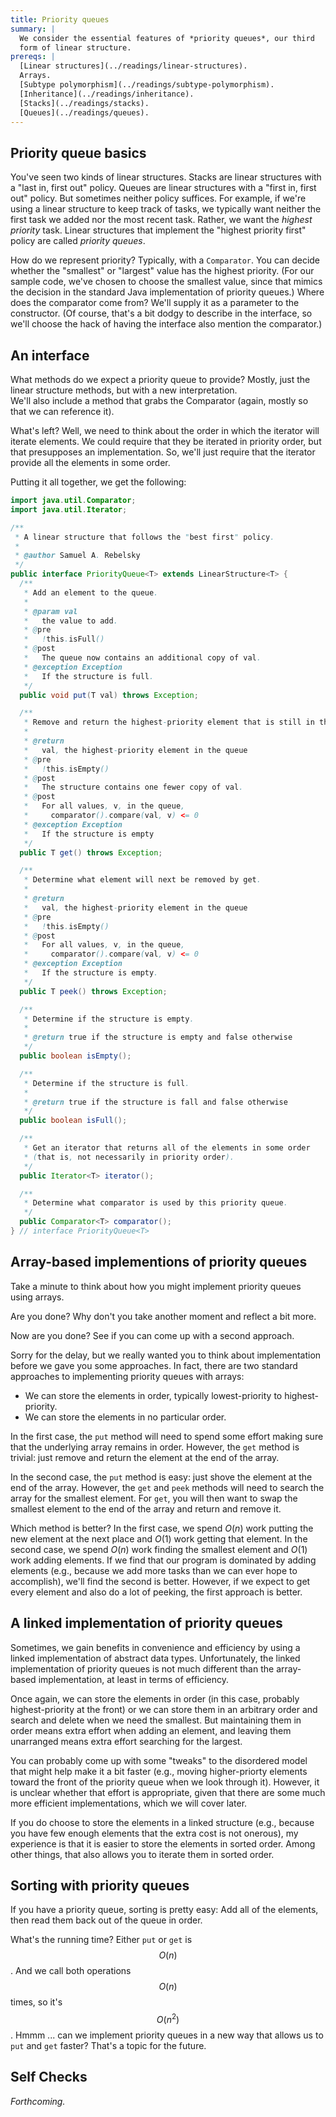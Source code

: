 ```yaml
---
title: Priority queues
summary: |
  We consider the essential features of *priority queues*, our third
  form of linear structure.
prereqs: |
  [Linear structures](../readings/linear-structures).
  Arrays.
  [Subtype polymorphism](../readings/subtype-polymorphism).
  [Inheritance](../readings/inheritance).
  [Stacks](../readings/stacks).
  [Queues](../readings/queues).
--- 
```

Priority queue basics
---------------------

You've seen two kinds of linear structures.  Stacks are linear
structures with a "last in, first out" policy.  Queues are linear
structures with a "first in, first out" policy.  But sometimes
neither policy suffices.  For example, if we're using a linear
structure to keep track of tasks, we typically want neither the
first task we added nor the most recent task.  Rather, we want the
*highest priority* task.  Linear structures that implement the
"highest priority first" policy  are called *priority queues*.

How do we represent priority?  Typically, with a `Comparator`.  You
can decide whether the "smallest" or "largest" value has the highest
priority.  (For our sample code, we've chosen to choose the smallest
value, since that mimics the decision in the standard Java
implementation of priority queues.) Where does the comparator come
from?  We'll supply it as a parameter to the constructor.  (Of
course, that's a bit dodgy to describe in the interface, so we'll
choose the hack of having the interface also mention the comparator.)

An interface
------------

What methods do we expect a priority queue to provide?  Mostly,
just the linear structure methods, but with a new interpretation.  
We'll also include a method that grabs the Comparator (again, mostly
so that we can reference it).  

What's left?  Well, we need to think about the order in which the
iterator will iterate elements.  We could require that they be
iterated in priority order, but that presupposes an implementation.
So, we'll just require that the iterator provide all the elements
in some order.

Putting it all together, we get the following:

```java
import java.util.Comparator;
import java.util.Iterator;

/**
 * A linear structure that follows the "best first" policy.
 *
 * @author Samuel A. Rebelsky
 */
public interface PriorityQueue<T> extends LinearStructure<T> {
  /**
   * Add an element to the queue.
   *
   * @param val
   *   the value to add.
   * @pre
   *   !this.isFull()
   * @post
   *   The queue now contains an additional copy of val.
   * @exception Exception
   *   If the structure is full.
   */
  public void put(T val) throws Exception;

  /**
   * Remove and return the highest-priority element that is still in the queue.
   *
   * @return
   *   val, the highest-priority element in the queue
   * @pre
   *   !this.isEmpty()
   * @post
   *   The structure contains one fewer copy of val.
   * @post
   *   For all values, v, in the queue,
   *     comparator().compare(val, v) <= 0
   * @exception Exception
   *   If the structure is empty
   */
  public T get() throws Exception;

  /**
   * Determine what element will next be removed by get.
   *
   * @return
   *   val, the highest-priority element in the queue
   * @pre
   *   !this.isEmpty()
   * @post
   *   For all values, v, in the queue,
   *     comparator().compare(val, v) <= 0
   * @exception Exception
   *   If the structure is empty.
   */
  public T peek() throws Exception;

  /**
   * Determine if the structure is empty.
   *
   * @return true if the structure is empty and false otherwise
   */
  public boolean isEmpty();

  /**
   * Determine if the structure is full.
   *
   * @return true if the structure is fall and false otherwise
   */
  public boolean isFull();

  /**
   * Get an iterator that returns all of the elements in some order
   * (that is, not necessarily in priority order).
   */
  public Iterator<T> iterator();

  /**
   * Determine what comparator is used by this priority queue.
   */
  public Comparator<T> comparator();
} // interface PriorityQueue<T>
```

Array-based implementions of priority queues
--------------------------------------------

Take a minute to think about how you might implement priority queues
using arrays.

Are you done?  Why don't you take another moment and reflect a bit more.

Now are you done?  See if you can come up with a second approach.

Sorry for the delay, but we really wanted you to think about
implementation before we gave you some approaches.  In fact, there
are two standard approaches to implementing priority queues with
arrays:

* We can store the elements in order, typically lowest-priority to
  highest-priority.
* We can store the elements in no particular order.

In the first case, the `put` method will need to spend some effort
making sure that the underlying array remains in order.  However,
the `get` method is trivial: just remove and return the element at
the end of the array.

In the second case, the `put` method is easy: just shove the element
at the end of the array.  However, the `get` and `peek` methods
will need to search the array for the smallest element.  For `get`,
you will then want to swap the smallest element to the end of the
array and return and remove it.

Which method is better?  In the first case, we spend $O(n)$ work
putting the new element at the next place and $O(1)$ work getting
that element.  In the second case, we spend $O(n)$ work finding the
smallest element and $O(1)$ work adding elements.  If we find that
our program is dominated by adding elements (e.g., because we add
more tasks than we can ever hope to accomplish), we'll find the
second is better.  However, if we expect to get every element and
also do a lot of peeking, the first approach is better.

A linked implementation of priority queues
------------------------------------------

Sometimes, we gain benefits in convenience and efficiency by using
a linked implementation of abstract data types.  Unfortunately,
the linked implementation of priority queues is not much different
than the array-based implementation, at least in terms of efficiency.  

Once again, we can store the elements in order (in this case,
probably highest-priority at the front) or we can store them in an
arbitrary order and search and delete when we need the smallest.
But maintaining them in order means extra effort when adding an
element, and leaving them unarranged means extra effort searching
for the largest.  

You can probably come up with some "tweaks" to the disordered model
that might help make it a bit faster (e.g., moving higher-priorty
elements toward the front of the priority queue when we look through
it).  However, it is unclear whether that effort is appropriate,
given that there are some much more efficient implementations, which
we will cover later.

If you do choose to store the elements in a linked structure (e.g.,
because you have few enough elements that the extra cost is not
onerous), my experience is that it is easier to store the elements
in sorted order.  Among other things, that also allows you to iterate
them in sorted order.

Sorting with priority queues
----------------------------

If you have a priority queue, sorting is pretty easy: Add all of the
elements, then read them back out of the queue in order.

What's the running time?  Either `put` or `get` is $$O(n)$$.  And we call
both operations $$O(n)$$ times, so it's $$O(n^2)$$.  Hmmm ...
can we implement priority queues in a new way that allows us to `put`
and `get` faster?  That's a topic for the future.

Self Checks
-----------

_Forthcoming._
